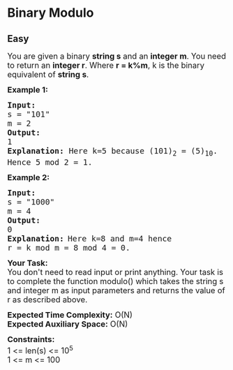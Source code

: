 # Binary Modulo
## Easy
<div class="problems_problem_content__Xm_eO"><p><span style="font-size:18px">You are given a binary <strong>string s</strong> and an <strong>integer m</strong>. You need to return an <strong>integer r</strong>. Where <strong>r = k%m</strong>, k is the binary equivalent of <strong>string s</strong>.</span></p>

<p><span style="font-size:18px"><strong>Example 1:</strong></span></p>

<pre style="position: relative;"><strong><span style="font-size:18px">Input:</span></strong>
<span style="font-size:18px">s = "101" </span>
<span style="font-size:18px">m = 2</span>
<strong><span style="font-size:18px">Output:</span></strong>
<span style="font-size:18px">1</span>
<span style="font-size:18px"><strong>Explanation:</strong> Here k=5 because (101)<sub>2</sub> = (5)<sub>10</sub>.
Hence 5 mod 2 = 1.</span><div class="open_grepper_editor" title="Edit &amp; Save To Grepper"></div></pre>

<p><span style="font-size:18px"><strong>Example 2:</strong></span></p>

<pre style="position: relative;"><strong><span style="font-size:18px">Input:</span></strong>
<span style="font-size:18px">s = "1000"</span>
<span style="font-size:18px">m = 4</span>
<strong><span style="font-size:18px">Output:</span></strong>
<span style="font-size:18px">0</span>
<strong><span style="font-size:18px">Explanation:</span></strong> <span style="font-size:18px">Here k=8 and m=4 hence 
r = k mod m = 8 mod 4 = 0.</span><div class="open_grepper_editor" title="Edit &amp; Save To Grepper"></div></pre>

<p><strong><span style="font-size:18px">Your Task:</span></strong><br>
<span style="font-size:18px">You don't need to read input or print anything. Your task is to complete the function modulo()&nbsp;which takes the string s and integer m as input parameters&nbsp;and returns the value of r as described above.</span></p>

<p><span style="font-size:18px"><strong>Expected Time Complexity:</strong> O(N)<br>
<strong>Expected Auxiliary Space:</strong> O(N)</span></p>

<p><span style="font-size:18px"><strong>Constraints:</strong><br>
1 &lt;= len(s) &lt;= 10<sup>5</sup></span><br>
<span style="font-size:18px">1 &lt;= m &lt;= 100</span></p>
</div>